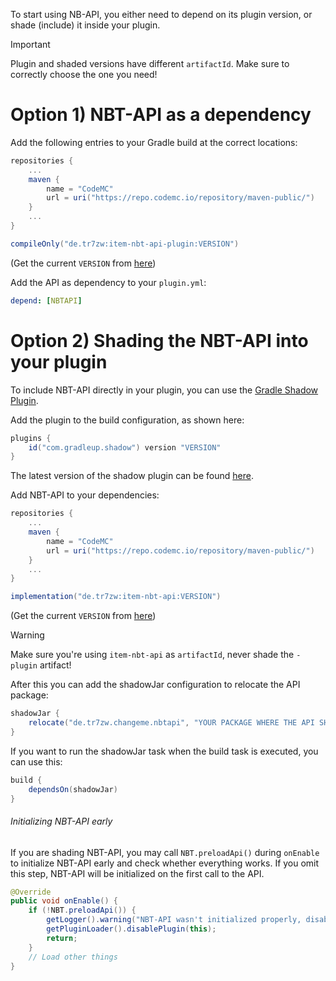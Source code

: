 To start using NB-API, you either need to depend on its plugin version, or shade (include) it inside your plugin.

> [!IMPORTANT]
> Plugin and shaded versions have different ``artifactId``. Make sure to correctly choose the one you need!

# Option 1) NBT-API as a dependency

Add the following entries to your Gradle build at the correct locations:

```groovy
repositories {
    ...
    maven {
        name = "CodeMC"
        url = uri("https://repo.codemc.io/repository/maven-public/")
    }
    ...
}
```

```groovy
compileOnly("de.tr7zw:item-nbt-api-plugin:VERSION")
```

(Get the current ``VERSION`` from [here](https://modrinth.com/plugin/nbtapi/versions))

Add the API as dependency to your ``plugin.yml``:

```yml
depend: [NBTAPI]
```

# Option 2) Shading the NBT-API into your plugin

To include NBT-API directly in your plugin, you can use the [Gradle Shadow Plugin](https://gradleup.com/shadow/).

Add the plugin to the build configuration, as shown here:

```groovy
plugins {
    id("com.gradleup.shadow") version "VERSION"
}
```

The latest version of the shadow plugin can be found [here](https://plugins.gradle.org/plugin/com.gradleup.shadow).

Add NBT-API to your dependencies:

```groovy
repositories {
    ...
    maven {
        name = "CodeMC"
        url = uri("https://repo.codemc.io/repository/maven-public/")
    }
    ...
}
```

```groovy
implementation("de.tr7zw:item-nbt-api:VERSION")
```

(Get the current ``VERSION`` from [here](https://modrinth.com/plugin/nbtapi/versions))

> [!WARNING]
> Make sure you're using ``item-nbt-api`` as ``artifactId``, never shade the ``-plugin`` artifact!

After this you can add the shadowJar configuration to relocate the API package:

```groovy
shadowJar {
    relocate("de.tr7zw.changeme.nbtapi", "YOUR PACKAGE WHERE THE API SHOULD END UP")
}
```

If you want to run the shadowJar task when the build task is executed, you can use this:

```groovy
build {
    dependsOn(shadowJar)
}
```

###### Initializing NBT-API early

If you are shading NBT-API, you may call ``NBT.preloadApi()`` during ``onEnable`` to initialize NBT-API early and check whether everything works. If you omit this step, NBT-API will be initialized on the first call to the API.

```java
@Override
public void onEnable() {
    if (!NBT.preloadApi()) {
        getLogger().warning("NBT-API wasn't initialized properly, disabling the plugin");
        getPluginLoader().disablePlugin(this);
        return;
    }
    // Load other things
}
```

